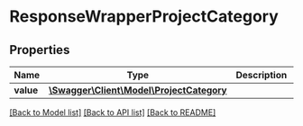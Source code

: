 # ResponseWrapperProjectCategory

## Properties
Name | Type | Description | Notes
------------ | ------------- | ------------- | -------------
**value** | [**\Swagger\Client\Model\ProjectCategory**](ProjectCategory.md) |  | [optional] 

[[Back to Model list]](../README.md#documentation-for-models) [[Back to API list]](../README.md#documentation-for-api-endpoints) [[Back to README]](../README.md)


